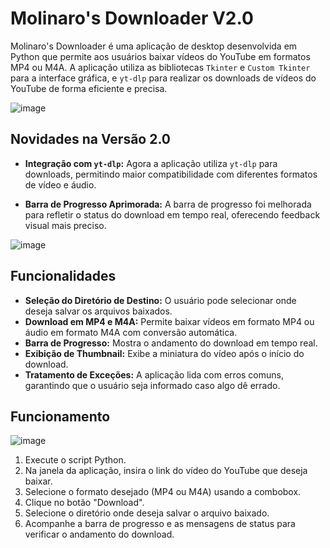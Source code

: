 # Molinaro's Downloader V2.0

Molinaro's Downloader é uma aplicação de desktop desenvolvida em Python que permite aos usuários baixar vídeos do YouTube em formatos MP4 ou M4A. A aplicação utiliza as bibliotecas `Tkinter` e `Custom Tkinter` para a interface gráfica, e `yt-dlp` para realizar os downloads de vídeos do YouTube de forma eficiente e precisa.

![image](https://github.com/LMolinaro01/YouTube-Downloader/assets/126402616/b309ec19-c7a9-4849-b8ae-d023219f6150)

## Novidades na Versão 2.0

- **Integração com `yt-dlp`:** Agora a aplicação utiliza `yt-dlp` para downloads, permitindo maior compatibilidade com diferentes formatos de vídeo e áudio.
<!-- - **Estimativa de Tamanho do Arquivo:** A aplicação agora exibe uma estimativa do tamanho do arquivo antes de solicitar ao usuário o diretório de salvamento. -->
- **Barra de Progresso Aprimorada:** A barra de progresso foi melhorada para refletir o status do download em tempo real, oferecendo feedback visual mais preciso.

![image](https://github.com/user-attachments/assets/60ee3c6c-9c90-4062-b9be-da63e20f875b)

## Funcionalidades

- **Seleção do Diretório de Destino:** O usuário pode selecionar onde deseja salvar os arquivos baixados.
- **Download em MP4 e M4A:** Permite baixar vídeos em formato MP4 ou áudio em formato M4A com conversão automática.
- **Barra de Progresso:** Mostra o andamento do download em tempo real.
  <!-- - **Estimativa do Tamanho do Arquivo:** Mostra uma estimativa do tamanho do arquivo antes do download começar. -->
- **Exibição de Thumbnail:** Exibe a miniatura do vídeo após o início do download.
- **Tratamento de Exceções:** A aplicação lida com erros comuns, garantindo que o usuário seja informado caso algo dê errado.

## Funcionamento

![image](https://github.com/LMolinaro01/YouTube-Downloader/assets/126402616/b4ca285d-cc43-43de-a06b-b9984d55688e)

1. Execute o script Python.
2. Na janela da aplicação, insira o link do vídeo do YouTube que deseja baixar.
3. Selecione o formato desejado (MP4 ou M4A) usando a combobox.
4. Clique no botão "Download".
5. Selecione o diretório onde deseja salvar o arquivo baixado.
6. Acompanhe a barra de progresso e as mensagens de status para verificar o andamento do download.
